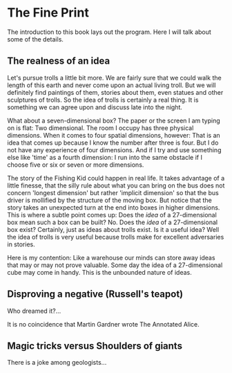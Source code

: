 # The Fine Print

The introduction to this book lays out the program. Here I will talk about some of the details.



## The realness of an idea


Let's pursue trolls a little bit more. We are fairly sure that we could walk
the length of this earth and never come upon an actual living troll. But we will
definitely find paintings of them, stories about them, even statues and other
sculptures of trolls. So the idea of trolls is certainly a real thing. It is
something we can agree upon and discuss late into the night.


What about a seven-dimensional box? The paper or the screen I am typing on
is flat: Two dimensional. The room I occupy has three physical dimensions.
When it comes to four spatial dimensions, however: That is an idea that 
comes up because I know the number after three is four. But I do not have
any experience of four dimensions. And if I try and use something else 
like 'time' as a fourth dimension: I run into the same obstacle if I choose
five or six or seven or more dimensions. 


The story of the Fishing Kid could happen in real life. It takes advantage
of a little finesse, that the silly rule about what you can bring on the
bus does not concern 'longest dimension' but rather 'implicit dimension'
so that the bus driver is mollified by the structure of the moving box. 
But notice that the story takes an unexpected turn at the end into boxes
in higher dimensions. This is where a subtle point comes up: Does the 
*idea* of a 27-dimensional box mean such a box can be built? No. Does 
the *idea* of a 27-dimensional box exist? Certainly, just as ideas about
trolls exist. Is it a useful idea? Well the idea of trolls is very useful
because trolls make for excellent adversaries in stories.


Here is my contention: Like a warehouse our minds can store away ideas
that may or may not prove valuable. Some day the idea of a 27-dimensional cube may
come in handy. This is the unbounded nature of ideas.


## Disproving a negative (Russell's teapot)


Who dreamed it?...


It is no coincidence that Martin Gardner wrote The Annotated Alice.


## Magic tricks versus Shoulders of giants


There is a joke among geologists...





